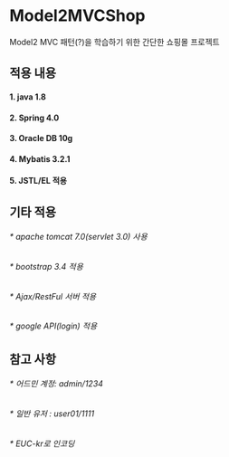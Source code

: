 # Model2MVCShop 
Model2 MVC 패턴(?)을 학습하기 위한 간단한 쇼핑몰 프로젝트


## 적용 내용
#### 1. java 1.8
#### 2. Spring 4.0
#### 3. Oracle DB 10g
#### 4. Mybatis 3.2.1
#### 5. JSTL/EL 적용
## 기타 적용 
###### * apache tomcat 7.0(servlet 3.0) 사용
###### * bootstrap 3.4 적용
###### * Ajax/RestFul 서버 적용
###### * google API(login) 적용    
## 참고 사항
###### * 어드민 계정: admin/1234
###### * 일반 유저 : user01/1111
###### * EUC-kr로 인코딩
